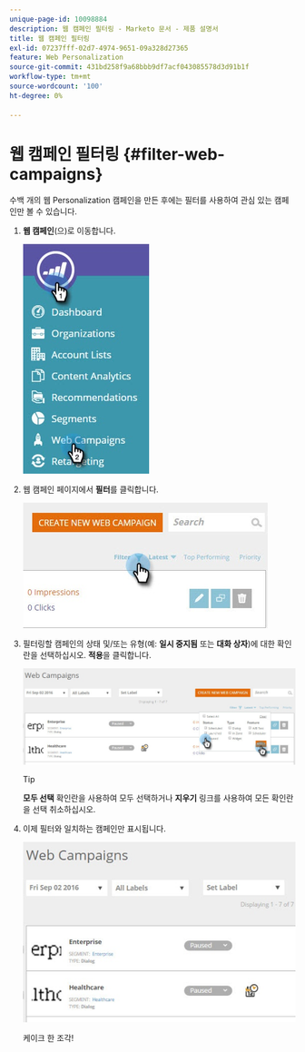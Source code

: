 ```yaml
---
unique-page-id: 10098884
description: 웹 캠페인 필터링 - Marketo 문서 - 제품 설명서
title: 웹 캠페인 필터링
exl-id: 07237fff-02d7-4974-9651-09a328d27365
feature: Web Personalization
source-git-commit: 431bd258f9a68bbb9df7acf043085578d3d91b1f
workflow-type: tm+mt
source-wordcount: '100'
ht-degree: 0%

---
```


# 웹 캠페인 필터링 {#filter-web-campaigns}

수백 개의 웹 Personalization 캠페인을 만든 후에는 필터를 사용하여 관심 있는 캠페인만 볼 수 있습니다.

1. **웹 캠페인**(으)로 이동합니다.

   ![](assets/web-campaigns-hand-8.jpg)

1. 웹 캠페인 페이지에서 **필터**&#x200B;를 클릭합니다.

   ![](assets/web-campaigns-page-filter-hand.jpg)

1. 필터링할 캠페인의 상태 및/또는 유형(예: **일시 중지됨** 또는 **대화 상자**)에 대한 확인란을 선택하십시오. **적용**&#x200B;을 클릭합니다.

   ![](assets/web-campaigns-filters-hands.jpg)

   >[!TIP]
   >
   >**모두 선택** 확인란을 사용하여 모두 선택하거나 **지우기** 링크를 사용하여 모든 확인란을 선택 취소하십시오.

1. 이제 필터와 일치하는 캠페인만 표시됩니다.

   ![](assets/web-campaigns-filter-only-paused.jpg)

   케이크 한 조각!

